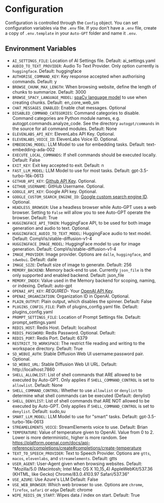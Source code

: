 # Configuration

Configuration is controlled through the `Config` object. You can set configuration variables via the `.env` file. If you don't have a `.env` file, create a copy of `.env.template` in your `Auto-GPT` folder and name it `.env`.

## Environment Variables

- `AI_SETTINGS_FILE`: Location of AI Settings file. Default: ai_settings.yaml
- `AUDIO_TO_TEXT_PROVIDER`: Audio To Text Provider. Only option currently is `huggingface`. Default: huggingface
- `AUTHORISE_COMMAND_KEY`: Key response accepted when authorising commands. Default: y
- `BROWSE_CHUNK_MAX_LENGTH`: When browsing website, define the length of chunks to summarize. Default: 3000
- `BROWSE_SPACY_LANGUAGE_MODEL`: [spaCy language model](https://spacy.io/usage/models) to use when creating chunks. Default: en_core_web_sm
- `CHAT_MESSAGES_ENABLED`: Enable chat messages. Optional
- `DISABLED_COMMAND_CATEGORIES`: Command categories to disable. Command categories are Python module names, e.g. autogpt.commands.analyze_code. See the directory `autogpt/commands` in the source for all command modules. Default: None
- `ELEVENLABS_API_KEY`: ElevenLabs API Key. Optional.
- `ELEVENLABS_VOICE_ID`: ElevenLabs Voice ID. Optional.
- `EMBEDDING_MODEL`: LLM Model to use for embedding tasks. Default: text-embedding-ada-002
- `EXECUTE_LOCAL_COMMANDS`: If shell commands should be executed locally. Default: False
- `EXIT_KEY`: Exit key accepted to exit. Default: n
- `FAST_LLM_MODEL`: LLM Model to use for most tasks. Default: gpt-3.5-turbo-16k-0613
- `GITHUB_API_KEY`: [Github API Key](https://github.com/settings/tokens). Optional.
- `GITHUB_USERNAME`: GitHub Username. Optional.
- `GOOGLE_API_KEY`: Google API key. Optional.
- `GOOGLE_CUSTOM_SEARCH_ENGINE_ID`: [Google custom search engine ID](https://programmablesearchengine.google.com/controlpanel/all). Optional.
- `HEADLESS_BROWSER`: Use a headless browser while Auto-GPT uses a web browser. Setting to `False` will allow you to see Auto-GPT operate the browser. Default: True
- `HUGGINGFACE_API_TOKEN`: HuggingFace API, to be used for both image generation and audio to text. Optional.
- `HUGGINGFACE_AUDIO_TO_TEXT_MODEL`: HuggingFace audio to text model. Default: CompVis/stable-diffusion-v1-4
- `HUGGINGFACE_IMAGE_MODEL`: HuggingFace model to use for image generation. Default: CompVis/stable-diffusion-v1-4
- `IMAGE_PROVIDER`: Image provider. Options are `dalle`, `huggingface`, and `sdwebui`. Default: dalle
- `IMAGE_SIZE`: Default size of image to generate. Default: 256
- `MEMORY_BACKEND`: Memory back-end to use. Currently `json_file` is the only supported and enabled backend. Default: json_file
- `MEMORY_INDEX`: Value used in the Memory backend for scoping, naming, or indexing. Default: auto-gpt
- `OPENAI_API_KEY`: *REQUIRED*- Your [OpenAI API Key](https://platform.openai.com/account/api-keys).
- `OPENAI_ORGANIZATION`: Organization ID in OpenAI. Optional.
- `PLAIN_OUTPUT`: Plain output, which disables the spinner. Default: False
- `PLUGINS_CONFIG_FILE`: Path of plugins_config.yaml file. Default: plugins_config.yaml
- `PROMPT_SETTINGS_FILE`: Location of Prompt Settings file. Default: prompt_settings.yaml
- `REDIS_HOST`: Redis Host. Default: localhost
- `REDIS_PASSWORD`: Redis Password. Optional. Default:
- `REDIS_PORT`: Redis Port. Default: 6379
- `RESTRICT_TO_WORKSPACE`: The restrict file reading and writing to the workspace directory. Default: True
- `SD_WEBUI_AUTH`: Stable Diffusion Web UI username:password pair. Optional.
- `SD_WEBUI_URL`: Stable Diffusion Web UI URL. Default: http://localhost:7860
- `SHELL_ALLOWLIST`: List of shell commands that ARE allowed to be executed by Auto-GPT. Only applies if `SHELL_COMMAND_CONTROL` is set to `allowlist`. Default: None
- `SHELL_COMMAND_CONTROL`: Whether to use `allowlist` or `denylist` to determine what shell commands can be executed (Default: denylist)
- `SHELL_DENYLIST`: List of shell commands that ARE NOT allowed to be executed by Auto-GPT. Only applies if `SHELL_COMMAND_CONTROL` is set to `denylist`. Default: sudo,su
- `SMART_LLM_MODEL`: LLM Model to use for "smart" tasks. Default: gpt-3.5-turbo-16k-0613
- `STREAMELEMENTS_VOICE`: StreamElements voice to use. Default: Brian
- `TEMPERATURE`: Value of temperature given to OpenAI. Value from 0 to 2. Lower is more deterministic, higher is more random. See https://platform.openai.com/docs/api-reference/completions/create#completions/create-temperature
- `TEXT_TO_SPEECH_PROVIDER`: Text to Speech Provider. Options are `gtts`, `macos`, `elevenlabs`, and `streamelements`. Default: gtts
- `USER_AGENT`: User-Agent given when browsing websites. Default: "Mozilla/5.0 (Macintosh; Intel Mac OS X 10_15_4) AppleWebKit/537.36 (KHTML, like Gecko) Chrome/83.0.4103.97 Safari/537.36"
- `USE_AZURE`: Use Azure's LLM Default: False
- `USE_WEB_BROWSER`: Which web browser to use. Options are `chrome`, `firefox`, `safari` or `edge` Default: chrome
- `WIPE_REDIS_ON_START`: Wipes data / index on start. Default: True
